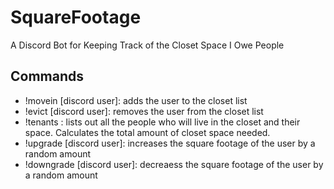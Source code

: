 # SquareFootage
A Discord Bot for Keeping Track of the Closet Space I Owe People

## Commands
- !movein [discord user]: adds the user to the closet list
- !evict [discord user]: removes the user from the closet list
- !tenants : lists out all the people who will live in the closet and their space. Calculates the total amount of closet space needed.
- !upgrade [discord user]: increases the square footage of the user by a random amount
- !downgrade [discord user]: decreaess the square footage of the user by a random amount
